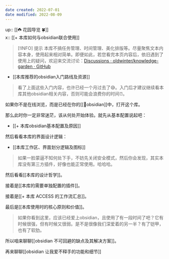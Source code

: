 ```yaml
---
date created: 2022-07-01
date modified: 2022-08-09
---
```


up:: [[☘️ 花园导览 🍀]]  
x:: [[+ 本库如何与obsidian联合使用]]

> [!INFO] 提示
> 本库不搞任务管理、时间管理、美化排版等。尽量聚焦文本内容本身，使用起来相对简单。即便如此，若您看完本页内容后，依旧遇到了使用上的疑问，欢迎来交流讨论：[Discussions · oldwinter/knowledge-garden · GitHub](https://github.com/oldwinter/knowledge-garden/discussions)

- [[本库推荐的obsidian入门路线及资源]]

>看了上面这些入门内容，也许已经一个月过去了😅。入门后才建议继续看本库其他obsidian相关内容，否则可能会浪费你的时间⏰。

如果你不是在线浏览，而是已经在你的[[🤖obsidian]]中，打开这个库。

那么此时你一定非常迷茫，该从何处开始体验。就先从基本配置说起吧：

- [[+ 本库obsidian基本配置及原因]]

然后看看本库的界面设计逻辑：

- [[本库工作区、界面划分逻辑及图标]]

>如果一脸蒙逼不知何处下手，不妨先关闭安全模式，然后你会发现，其实本库没有第三方插件，好像也能正常使用。哈哈哈。

然后看看[[本库的设计哲学]]。

接着是[[本库的需要单独配置的插件]]。

接着是[[+ 本库 ACCESS 的工作流汇总]]。

最后是[[本库使用时的核心原则和价值]]。

>如果你看到这里，应该已经爱上obsidian，且使用了有一段时间了吧？它有时候很强，但有时候又很弱。是不是很像我们深爱着的另一半？有了铠甲，也有了软肋。

所以咱来聊聊[[obsidian 不可回避的缺点及其解决方案]]。

再来聊聊[[obsidian 让我爱不释手的功能和细节]]
